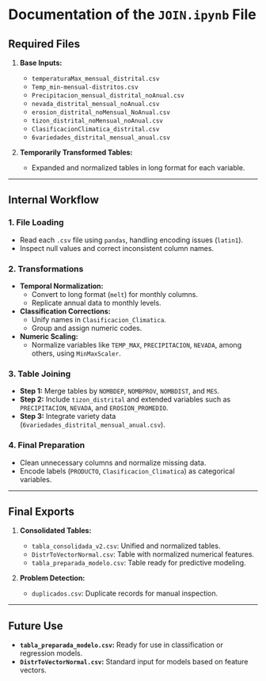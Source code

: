 # Documentation of the `JOIN.ipynb` File

## Required Files

1. **Base Inputs:**
   - `temperaturaMax_mensual_distrital.csv`
   - `Temp_min-mensual-distritos.csv`
   - `Precipitacion_mensual_distrital_noAnual.csv`
   - `nevada_distrital_mensual_noAnual.csv`
   - `erosion_distrital_noMensual_NoAnual.csv`
   - `tizon_distrital_noMensual_noAnual.csv`
   - `ClasificacionClimatica_distrital.csv`
   - `6variedades_distrital_mensual_anual.csv`

2. **Temporarily Transformed Tables:**
   - Expanded and normalized tables in long format for each variable.

---

## Internal Workflow

### **1. File Loading**
   - Read each `.csv` file using `pandas`, handling encoding issues (`latin1`).
   - Inspect null values and correct inconsistent column names.

### **2. Transformations**
   - **Temporal Normalization:**
     - Convert to long format (`melt`) for monthly columns.
     - Replicate annual data to monthly levels.
   - **Classification Corrections:**
     - Unify names in `Clasificacion_Climatica`.
     - Group and assign numeric codes.
   - **Numeric Scaling:**
     - Normalize variables like `TEMP_MAX`, `PRECIPITACION`, `NEVADA`, among others, using `MinMaxScaler`.

### **3. Table Joining**
   - **Step 1:** Merge tables by `NOMBDEP`, `NOMBPROV`, `NOMBDIST`, and `MES`.
   - **Step 2:** Include `tizon_distrital` and extended variables such as `PRECIPITACION`, `NEVADA`, and `EROSION_PROMEDIO`.
   - **Step 3:** Integrate variety data (`6variedades_distrital_mensual_anual.csv`).

### **4. Final Preparation**
   - Clean unnecessary columns and normalize missing data.
   - Encode labels (`PRODUCTO`, `Clasificacion_Climatica`) as categorical variables.

---

## Final Exports

1. **Consolidated Tables:**
   - `tabla_consolidada_v2.csv`: Unified and normalized tables.
   - `DistrToVectorNormal.csv`: Table with normalized numerical features.
   - `tabla_preparada_modelo.csv`: Table ready for predictive modeling.

2. **Problem Detection:**
   - `duplicados.csv`: Duplicate records for manual inspection.

---

## Future Use

- **`tabla_preparada_modelo.csv`:** Ready for use in classification or regression models.
- **`DistrToVectorNormal.csv`:** Standard input for models based on feature vectors.

